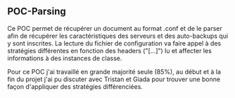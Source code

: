 ## POC-Parsing

Ce POC permet de récupérer un document au format .conf et de le parser afin de récupérer les caractéristiques des serveurs et des auto-backups qui y sont inscrites.
La lecture du fichier de configuration va faire appel à des stratégies différentes en fonction des headers ("[...]") lu et affecter les informations à des instances de classe.

Pour ce POC j'ai travaillé en grande majorité seule (85%), au début et à la fin du projet j'ai pu discuter avec Tristan et Giada pour trouver une bonne façon d'appliquer des stratégies différenciées.
